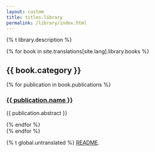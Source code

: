```yaml
---
layout: custom
title: titles.library
permalink: /library/index.html
---
```

<div class="about-monero">
  <div class="center-xs container description">
    <p class="text-center">{% t library.description %}</p>
  </div>
  {% for book in site.translations[site.lang].library.books %}
    <section class="container full">
      <div class="info-block">
        <h2>{{ book.category }}</h2>
        <div>
          {% for publication in book.publications %}
            <h3><a href="{{ site.baseurl_root }}/library/{{ publication.file }}">{{ publication.name }}</a></h3>
            <p>{{ publication.abstract }}</p>
          {% endfor %}
        </div>
      </div>
    </section>
  {% endfor %}
</div>

<div class="untranslated {% t library.translated %}">
    <p>{% t global.untranslated %} <a class="untranslated-link" href="https://github.com/monero-project/monero-site/blob/master/README.md">README</a>.</p>
</div>